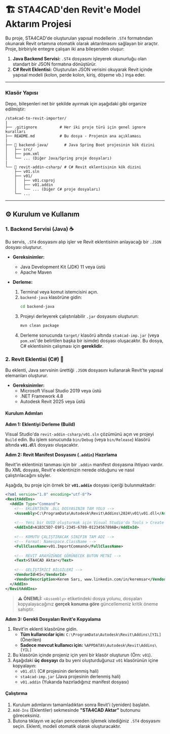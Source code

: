 # 🏗️ STA4CAD'den Revit'e Model Aktarım Projesi

Bu proje, STA4CAD'de oluşturulan yapısal modellerin `.ST4` formatından okunarak Revit ortamına otomatik olarak aktarılmasını sağlayan bir araçtır. Proje, birbiriyle entegre çalışan iki ana bileşenden oluşur:

1.  **Java Backend Servisi:** `.ST4` dosyasını işleyerek okunurluğu olan standart bir JSON formatına dönüştürür.
2.  **C# Revit Eklentisi:** Oluşturulan JSON verisini okuyarak Revit içinde yapısal modeli (kolon, perde kolon, kiriş, döşeme vb.) inşa eder.

---


### Klasör Yapısı

Depo, bileşenleri net bir şekilde ayırmak için aşağıdaki gibi organize edilmiştir:

```
/sta4cad-to-revit-importer/
|
├── .gitignore          # Her iki proje türü için genel ignore kuralları
├── README.md           # Bu dosya - Projenin ana açıklaması
|
├── 📁 backend-java/       # Java Spring Boot projesinin kök dizini
│   ├── src/
│   ├── pom.xml
│   └── ... (Diğer Java/Spring proje dosyaları)
|
└── 📁 revit-addin-csharp/ # C# Revit eklentisinin kök dizini
    ├── v01.sln
    ├── v01/
    │   ├── v01.csproj
    │   ├── v01.addin
    │   └── ... (Diğer C# proje dosyaları)
    └── ...
```

---

## ⚙️ Kurulum ve Kullanım

### 1. Backend Servisi (Java) ☕

Bu servis, `.ST4` dosyasını alıp işler ve Revit eklentisinin anlayacağı bir `.JSON` dosyası oluşturur.

* **Gereksinimler:**
    * Java Development Kit (JDK) 11 veya üstü
    * Apache Maven

* **Derleme:**
    1.  Terminal veya komut istemcisini açın.
    2.  `backend-java` klasörüne gidin:
        ```bash
        cd backend-java
        ```
    3.  Projeyi derleyerek çalıştırılabilir `.jar` dosyasını oluşturun:
        ```bash
        mvn clean package
        ```
    4.  Derleme sonucunda `target/` klasörü altında `sta4cad-imp.jar` (veya `pom.xml`'de belirtilen başka bir isimde) dosyası oluşacaktır. Bu dosya, C# eklentisinin çalışması için **gereklidir**.

### 2. Revit Eklentisi (C#) 🏢

Bu eklenti, Java servsinin ürettiği `.JSON` dosyasını kullanarak Revit'te yapısal elemanları oluşturur.

* **Gereksinimler:**
    * Microsoft Visual Studio 2019 veya üstü
    * .NET Framework 4.8
    * Autodesk Revit 2025 veya üstü

#### Kurulum Adımları

**Adım 1: Eklentiyi Derleme (Build)**

Visual Studio'da `revit-addin-csharp/v01.sln` çözümünü açın ve projeyi `Build` edin. Bu işlem sonucunda `bin/Debug` (veya `bin/Release`) klasörü altında **`v01.dll`** dosyası oluşacaktır.

**Adım 2: Revit Manifest Dosyasını (`.addin`) Hazırlama**

Revit'in eklentinizi tanıması için bir `.addin` manifest dosyasına ihtiyacı vardır. Bu XML dosyası, Revit'e eklentinizin nerede olduğunu ve nasıl çalıştırılacağını söyler.

Aşağıda, bu proje için örnek bir **`v01.addin`** dosyası içeriği bulunmaktadır:

```xml
<?xml version="1.0" encoding="utf-8"?>
<RevitAddIns>
  <AddIn Type="Command">
    <!-- EKLENTİNİN .DLL DOSYASININ TAM YOLU -->
    <Assembly>C:\ProgramData\Autodesk\Revit\Addins\2024\v01\v01.dll</Assembly>
    
    <!-- Yeni bir GUID oluşturmak için Visual Studio'da Tools > Create GUID kullanabilirsiniz. -->
    <AddInId>A1B3C5D7-E9F1-2345-6789-0123456789AB</AddInId>
    
    <!-- KOMUTU ÇALIŞTIRACAK SINIFIN TAM ADI -->
    <!-- Format: Namespace.ClassName -->
    <FullClassName>v01.ImportCommand</FullClassName>
    
    <!-- REVIT ARAYÜZÜNDE GÖRÜNECEK BUTON METNİ -->
    <Text>STA4CAD Aktar</Text>
    
    <!-- GELİŞTİRİCİ BİLGİLERİ -->
    <VendorId>KS</VendorId>
    <VendorDescription>Kerem Sarı, www.linkedin.com/in/keremsar</VendorDescription>
  </AddIn>
</RevitAddIns>
```

> **⚠️ ÖNEMLİ:** `<Assembly>` etiketindeki dosya yolunu, dosyaları kopyalayacağınız **gerçek konuma göre** güncellemeniz kritik öneme sahiptir.

**Adım 3: Gerekli Dosyaları Revit'e Kopyalama**

1.  Revit'in eklenti klasörüne gidin.
    * **Tüm kullanıcılar için:** `C:\ProgramData\Autodesk\Revit\Addins\[YIL]` (Önerilen)
    * **Sadece mevcut kullanıcı için:** `%APPDATA%\Autodesk\Revit\Addins\[YIL]`
2.  Bu klasörün içinde projeniz için yeni bir klasör oluşturun (Örn: `v01`).
3.  Aşağıdaki **üç dosyayı** da bu yeni oluşturduğunuz `v01` klasörünün içine kopyalayın:
    * `v01.dll` (C# projesinin derlenmiş hali)
    * `sta4cad-imp.jar` (Java projesinin derlenmiş hali)
    * `v01.addin` (Yukarıda hazırladığınız manifest dosyası)

#### Çalıştırma

1.  Kurulum adımlarını tamamladıktan sonra Revit'i (yeniden) başlatın.
2.  `Add-Ins` (Eklentiler) sekmesinde **"STA4CAD Aktar"** butonunu göreceksiniz.
3.  Butona tıklayın ve açılan pencereden işlemek istediğiniz `.ST4` dosyasını seçin. Eklenti, modeli otomatik olarak oluşturacaktır.

